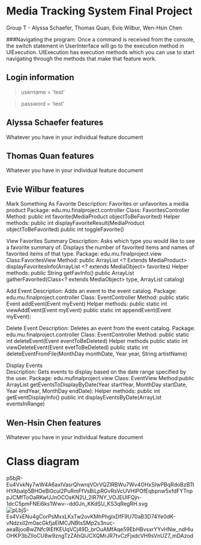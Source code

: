 
# Media Tracking System Final Project

Group T - Alyssa Schaefer, Thomas Quan, Evie Wilbur, Wen-Hsin Chen

###Navigating the program:
Once a command is received from the console, the switch statement in UserInterface will go to the execution method in UIExecution. UIExecution has execution methods which you can use to start navigating through the methods that make that feature work.

## Login information

> username = 'test'

> password = 'test' 


## Alyssa Schaefer features

Whatever you have in your individual feature document

## Thomas Quan features

Whatever you have in your individual feature document

## Evie Wilbur features

Mark Something As Favorite
  Description: Favorites or unfavorites a media product
  Package: edu.mu.finalproject.controller
  Class: FavoritesController
  Method: public int favorite(MediaProduct objectToBeFavorited)
  Helper methods:
  public int displayFavoriteResult(MediaProduct objectToBeFavorited)
  public int toggleFavorite()

View Favorites Summary
  Description: Asks which type you would like to see a favorite summary of. Displays the number of favorited items and names of favorited items of that type.
  Package: edu.mu.finalproject.view
  Class:FavoritesView
  Method: public ArrayList <? Extends MediaProduct> displayFavoritesInfo(ArrayList <? extends MediaObject> favorites)
  Helper methods:
  public String getFavInfo()
  public ArrayList <MediaObject> gatherFavorited(Class<? extends MediaObject> type, ArrayList<MediaProduct> catalog)


Add Event
  Description: Adds an event to the event catalog.
  Package: edu.mu.finalproject.controller
  Class: EventController
  Method: public static Event addEvent(Event myEvent)
  Helper methods:
  public static int viewAddEvent(Event myEvent)
  public static int appendEvent(Event myEvent): 

Delete Event
  Description: Deletes an event from the event catalog. 
  Package: edu.mu.finalproject.controller
  Class: EventController
  Method: public static int deleteEvent(Event eventToBeDeleted)
  Helper methods
  public static int viewDeleteEvent(Event evetToBeDeleted)
  public static int deleteEventFromFile(MonthDay monthDate, Year year, String artistName)

Display Events		
  Description: Gets events to display based on the date range specified by the user.
  Package: edu.mufinalproject.view
  Class: EventView
  Method:public ArrayList <Event> getEventsToDisplayByDate(Year startYear, MonthDay startDate, Year endYear, MonthDay endDate): 
  Helper methods:
  public int getEventDisplayInfo()
  public int displayEventsByDate(ArrayList <Event> eventsInRange)



## Wen-Hsin Chen features

Whatever you have in your individual feature document

# Class diagram
p5bjR-Eu4VxkNy7wW4A6axIVasrQhwrqVOrVQZlRBWu7Wv4OHxSIwPBqRdoBzBTtHYAbaIp5BHOeBi0cul2PuRmFfVsBiLpRGvRsVcUVHIPOfEqbpnw5xfdFYTnppJCMfToOaRKwUJnOCOsKN2U_2lR7NY_VOJEUIFQjn-1dcC5pmFNEi6ks1Wwv--dd0Jn_KKdSU_KS3qRegRH.svg
![pLbjS-Es4VxENu4gCorPsMxxLKxTw2ovKMhPhgIxDfF9U70aB3D74Ye0dK-vNdzxiI2m0acGkfjaElMCJNBtsSMp2s3nuc-aeaBjooBwZNfc9IEfKEUqVCj49D_brOuAMfAqe59EbHBvsxrYYvHNw_ndHluOHKP3bZIloCU8w9zngTzZAhQIJCXQMrJR7tvCzFjxdcVH9sVnUZ7_mDAzod](https://github.com/23wc01/T-CS3330-FinalProject/assets/132469274/e07717cf-7d46-4be6-83e2-a202c4a3878c)
